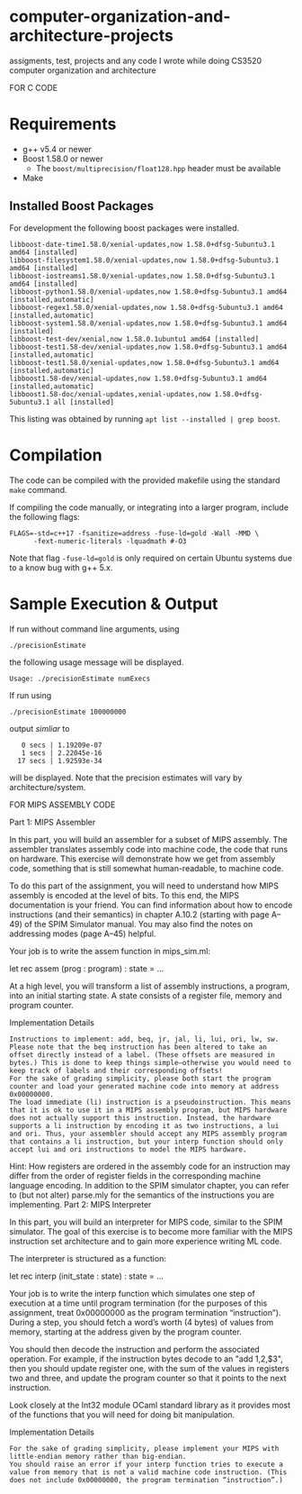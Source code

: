 # computer-organization-and-architecture-projects
assigments, test, projects and any code I wrote while doing CS3520 computer organization and architecture


FOR C CODE
# Requirements

  * g++ v5.4 or newer
  * Boost 1.58.0 or newer
    * The `boost/multiprecision/float128.hpp` header must be available
  * Make

## Installed Boost Packages

For development the following boost packages were installed.

```
libboost-date-time1.58.0/xenial-updates,now 1.58.0+dfsg-5ubuntu3.1 amd64 [installed]
libboost-filesystem1.58.0/xenial-updates,now 1.58.0+dfsg-5ubuntu3.1 amd64 [installed]
libboost-iostreams1.58.0/xenial-updates,now 1.58.0+dfsg-5ubuntu3.1 amd64 [installed]
libboost-python1.58.0/xenial-updates,now 1.58.0+dfsg-5ubuntu3.1 amd64 [installed,automatic]
libboost-regex1.58.0/xenial-updates,now 1.58.0+dfsg-5ubuntu3.1 amd64 [installed,automatic]
libboost-system1.58.0/xenial-updates,now 1.58.0+dfsg-5ubuntu3.1 amd64 [installed]
libboost-test-dev/xenial,now 1.58.0.1ubuntu1 amd64 [installed]
libboost-test1.58-dev/xenial-updates,now 1.58.0+dfsg-5ubuntu3.1 amd64 [installed,automatic]
libboost-test1.58.0/xenial-updates,now 1.58.0+dfsg-5ubuntu3.1 amd64 [installed,automatic]
libboost1.58-dev/xenial-updates,now 1.58.0+dfsg-5ubuntu3.1 amd64 [installed,automatic]
libboost1.58-doc/xenial-updates,xenial-updates,now 1.58.0+dfsg-5ubuntu3.1 all [installed]
```

This listing was obtained by running `apt list --installed | grep boost`.


# Compilation

The code can be compiled with the provided makefile using the standard `make`
command.

If compiling the code manually, or integrating into a larger program, include
the following flags:

```
FLAGS=-std=c++17 -fsanitize=address -fuse-ld=gold -Wall -MMD \
      -fext-numeric-literals -lquadmath #-O3
```

Note that flag `-fuse-ld=gold` is only required on certain Ubuntu systems due
to a know bug with g++ 5.x.


# Sample Execution & Output

If run without command line arguments, using

```
./precisionEstimate
```

the following usage message will be displayed.

```
Usage: ./precisionEstimate numExecs
```

If run using 

```
./precisionEstimate 100000000
```

output *simliar* to

```
   0 secs | 1.19209e-07
   1 secs | 2.22045e-16
  17 secs | 1.92593e-34
```

will  be displayed. Note that the precision estimates will vary by
architecture/system.


FOR MIPS ASSEMBLY CODE

Part 1: MIPS Assembler

In this part, you will build an assembler for a subset of MIPS assembly. The assembler translates assembly code into machine code, the code that runs on hardware. This exercise will demonstrate how we get from assembly code, something that is still somewhat human-readable, to machine code.

To do this part of the assignment, you will need to understand how MIPS assembly is encoded at the level of bits. To this end, the MIPS documentation is your friend. You can find information about how to encode instructions (and their semantics) in chapter A.10.2 (starting with page A–49) of the SPIM Simulator manual. You may also find the notes on addressing modes (page A–45) helpful.

Your job is to write the assem function in mips_sim.ml:

let rec assem (prog : program) : state = ...

At a high level, you will transform a list of assembly instructions, a program, into an initial starting state. A state consists of a register file, memory and program counter.

Implementation Details

    Instructions to implement: add, beq, jr, jal, li, lui, ori, lw, sw.
    Please note that the beq instruction has been altered to take an offset directly instead of a label. (These offsets are measured in bytes.) This is done to keep things simple–otherwise you would need to keep track of labels and their corresponding offsets!
    For the sake of grading simplicity, please both start the program counter and load your generated machine code into memory at address 0x00000000.
    The load immediate (li) instruction is a pseudoinstruction. This means that it is ok to use it in a MIPS assembly program, but MIPS hardware does not actually support this instruction. Instead, the hardware supports a li instruction by encoding it as two instructions, a lui and ori. Thus, your assembler should accept any MIPS assembly program that contains a li instruction, but your interp function should only accept lui and ori instructions to model the MIPS hardware.

Hint: How registers are ordered in the assembly code for an instruction may differ from the order of register fields in the corresponding machine language encoding. In addition to the SPIM simulator chapter, you can refer to (but not alter) parse.mly for the semantics of the instructions you are implementing.
Part 2: MIPS Interpreter

In this part, you will build an interpreter for MIPS code, similar to the SPIM simulator. The goal of this exercise is to become more familiar with the MIPS instruction set architecture and to gain more experience writing ML code.

The interpreter is structured as a function:

let rec interp (init_state : state) : state = ...

Your job is to write the interp function which simulates one step of execution at a time until program termination (for the purposes of this assignment, treat 0x00000000 as the program termination “instruction”). During a step, you should fetch a word’s worth (4 bytes) of values from memory, starting at the address given by the program counter.

You should then decode the instruction and perform the associated operation. For example, if the instruction bytes decode to an "add $1,$2,$3", then you should update register one, with the sum of the values in registers two and three, and update the program counter so that it points to the next instruction.

Look closely at the Int32 module OCaml standard library as it provides most of the functions that you will need for doing bit manipulation.

Implementation Details

    For the sake of grading simplicity, please implement your MIPS with little-endian memory rather than big-endian.
    You should raise an error if your interp function tries to execute a value from memory that is not a valid machine code instruction. (This does not include 0x00000000, the program termination “instruction”.)
